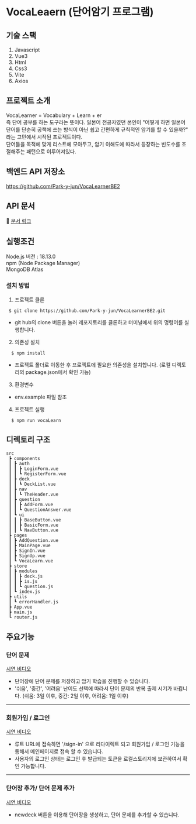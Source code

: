 # VocaLeaern (단어암기 프로그램)
## 기술 스택
1. Javascript
2. Vue3
3. Html
4. Css3
5. Vite
6. Axios
## 프로젝트 소개
VocaLearner = Vocabulary + Learn + er</br>
즉 단어 공부를 하는 도구라는 뜻이다. 일본어 전공자였던 본인이 "어떻게 하면 일본어 단어를 단순히 공책에 쓰는 방식이 아닌 쉽고 간편하게 규칙적인 암기를 할 수 있을까?" 라는 고민에서 시작된 프로젝트이다.</br>
단어들을 목적에 맞게 리스트에 모아두고, 암기 이해도에 따라서 등장하는 빈도수를 조절해주는 패턴으로 이루어져있다.
## 백엔드 API 저장소
https://github.com/Park-y-jun/VocaLearnerBE2
## API 문서
🔗 [문서 링크](https://honored-hare-249.notion.site/VocaLeaner-API-c722386c83eb4ea582df6697ea32c012?pvs=4)
## 실행조건
Node.js 버전 : 18.13.0<br>
npm (Node Package Manager)<br>
MongoDB Atlas
### 설치 방법
1. 프로젝트 클론

```
 $ git clone https://github.com/Park-y-jun/VocaLearnerBE2.git
```
- git hub의 clone 버튼을 눌러 레포지토리를 클론하고 터미널에서 위의 명령어를 실행합니다.

2. 의존성 설치
```
  $ npm install
```
- 프로젝트 폴더로 이동한 후 프로젝트에 필요한 의존성을 설치합니다. (로컬 디렉토리의 package.json에서 확인 가능)
  
3. 환경변수  
- env.example 파일 참조

4. 프로젝트 실행
```
  $ npm run vocaLearn
```  
## 디렉토리 구조
```
src
 ┣ components
 ┃ ┣ auth
 ┃ ┃ ┣ LoginForm.vue
 ┃ ┃ ┗ RegisterForm.vue
 ┃ ┣ deck
 ┃ ┃ ┗ DeckList.vue
 ┃ ┣ nav
 ┃ ┃ ┗ TheHeader.vue
 ┃ ┣ question
 ┃ ┃ ┣ AddForm.vue
 ┃ ┃ ┗ QuestionAnswer.vue
 ┃ ┗ ui
 ┃ ┃ ┣ BaseButton.vue
 ┃ ┃ ┣ BasicForm.vue
 ┃ ┃ ┗ NavButton.vue
 ┣ pages
 ┃ ┣ AddQuestion.vue
 ┃ ┣ MainPage.vue
 ┃ ┣ SignIn.vue
 ┃ ┣ SignUp.vue
 ┃ ┗ VocaLearn.vue
 ┣ store
 ┃ ┣ modules
 ┃ ┃ ┣ deck.js
 ┃ ┃ ┣ is.js
 ┃ ┃ ┗ question.js
 ┃ ┗ index.js
 ┣ utils
 ┃ ┗ errorHandler.js
 ┣ App.vue
 ┣ main.js
 ┗ router.js
```
## 주요기능 
### 단어 문제 
[시연 비디오](https://github.com/Park-y-jun/VocaLeaernwithVue/assets/112556759/9b25aadf-0c7a-4c0d-9668-6e54adb1e62c)

- 단어장에 단어 문제를 저장하고 암기 학습을 진행할 수 있습니다.
- '쉬움', '중간', '어려움' 난이도 선택에 따라서 단어 문제의 반복 출제 시기가 바뀝니다. (쉬움: 3일 이후, 중간: 2일 이후, 어려움: 1일 이후)
___
### 회원가입 / 로그인
[시연 비디오](https://github.com/Park-y-jun/VocaLeaernwithVue/assets/112556759/f29853a7-1ee2-4c1f-b84e-38a54564b5bd)
- 루트 URL에 접속하면 '/sign-in' 으로 리다이렉트 되고 회원가입 / 로그인 기능을 통해서 메인페이지로 접속 할 수 있습니다.
- 사용자의 로그인 상태는 로그인 후 발급되는 토큰을 로컬스토리지에 보관하여서 확인 가능합니다.
___
### 단어장 추가/ 단어 문제 추가
[시연 비디오](https://github.com/Park-y-jun/VocaLeaernwithVue/assets/112556759/cd7bc0d2-e885-4e1e-9493-4fef27d4ecc2)
- newdeck 버튼을 이용해 단어장을 생성하고, 단어 문제를 추가할 수 있습니다.
